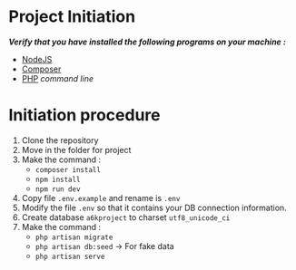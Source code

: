 # Project Initiation

**_Verify that you have installed the following programs on your machine :_**

- [NodeJS](https://nodejs.org/en/)
- [Composer](https://getcomposer.org/)
- [PHP](https://www.php.net/downloads) _command line_

# Initiation procedure

1. Clone the repository
2. Move in the folder for project
3. Make the command :
    - `composer install`
    - `npm install`
    - `npm run dev`
4. Copy file `.env.example` and rename is `.env`
5. Modify the file `.env` so that it contains your DB connection information.
6. Create database `a6kproject` to charset `utf8_unicode_ci`
7. Make the command :
    - `php artisan migrate`
    - `php artisan db:seed` -> For fake data
    - `php artisan serve`